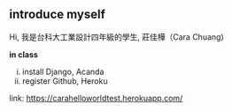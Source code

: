 <h2>introduce myself</h2>
Hi, 我是台科大工業設計四年級的學生, 莊佳樺（Cara Chuang)

<b>in class</b>
</ol>
<ul style="list-style-type:lower-roman;">
<li>install Django, Acanda</li>
<li>register Github, Heroku</li>
</ul>



link: https://carahelloworldtest.herokuapp.com/
